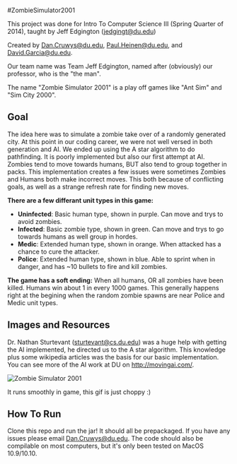 #ZombieSimulator2001

This project was done for Intro To Computer Science III (Spring Quarter of 2014), taught by Jeff Edgington (jedgingt@du.edu)

Created by Dan.Cruwys@du.edu, Paul.Heinen@du.edu, and David.Garcia@du.edu. 

Our team name was Team Jeff Edgington, named after (obviously) our professor, who is the "the man".

The name "Zombie Simulator 2001" is a play off games like "Ant Sim" and "Sim City 2000".

Goal
---------------
The idea here was to simulate a zombie take over of a randomly generated city. At this point in our coding career, we were not well versed in both generation and AI. We ended up using the A star algorithm to do pathfinding. It is poorly implemented but also our first attempt at AI. Zombies tend to move towards humans, BUT also tend to group together in packs. This implementation creates a few issues were sometimes Zombies and Humans both make incorrect moves. This both because of conflicting goals, as well as a strange refresh rate for finding new moves. 

**There are a few differant unit types in this game:**

* **Uninfected**: Basic human type, shown in purple. Can move and trys to avoid zombies.
* **Infected**: Basic zombie type, shown in green. Can move and trys to go towards humans as well group in hordes.
* **Medic**: Extended human type, shown in orange. When attacked has a chance to cure the attacker.
* **Police**: Extended human type, shown in blue. Able to sprint when in danger, and has ~10 bullets to fire and kill zombies.

**The game has a soft ending:** When all humans, OR all zombies have been killed. Humans win about 1 in every 1000 games. This generally happens right at the begining when the random zombie spawns are near Police and Medic unit types.

Images and Resources
---------------------
Dr. Nathan Sturtevant (sturtevant@cs.du.edu) was a huge help with getting the AI implemented, he directed us to the A star algorithm.  This knowledge plus some wikipedia articles was the basis for our basic implementation. You can see more of the AI work at DU on http://movingai.com/.

![Zombie Simulator 2001](http://i.imgur.com/SCvcmYg.gif)

It runs smoothly in game, this gif is just choppy :)

How To Run
----------------------
Clone this repo and run the jar! It should all be prepackaged. If you have any issues please email Dan.Cruwys@du.edu.
The code should also be compilable on most computers, but it's only been tested on MacOS 10.9/10.10. 





